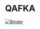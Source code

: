 # QAFKA

 [![Binder](https://mybinder.org/badge_logo.svg)](https://mybinder.org/v2/gh/alonsaguy/QAFKA/main?filepath=https%3A%2F%2Fgithub.com%2Falonsaguy%2FQAFKA%2Fblob%2Fmain%2Fmain_QAFKA.ipynb)

